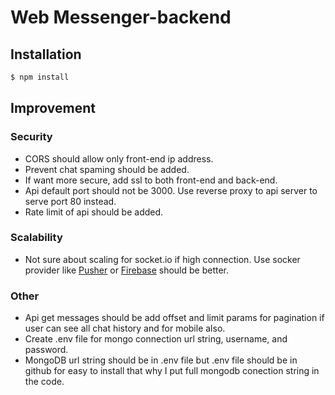 # Web Messenger-backend

## Installation

```bash
$ npm install
```
## Improvement

### Security
- CORS should allow only front-end ip address.
- Prevent chat spaming should be added.
- If want more secure, add ssl to both front-end and back-end.
- Api default port should not be 3000. Use reverse proxy to api server to serve port 80 instead.
- Rate limit of api should be added.

### Scalability
- Not sure about scaling for socket.io if high connection. Use socker provider like [Pusher](https://pusher.com/) or [Firebase](https://firebase.google.com/) should be better.

### Other
- Api get messages should be add offset and limit params for pagination if user can see all chat history and for mobile also.
- Create .env file for mongo connection url string, username, and password.
- MongoDB url string should be in .env file but .env file should be in github for easy to install that why I put full mongodb conection string in the code.
